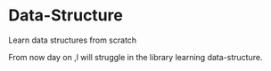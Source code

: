 # Data-Structure
Learn data structures from scratch

From now day on ,l will struggle in the library learning data-structure.
